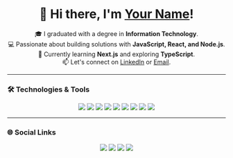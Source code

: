 <h1 align="center"> 👋 Hi there, I'm <a href="https://github.com/your-username">Your Name</a>!</h1>

<p align="center">
    🎓 I graduated with a degree in <b>Information Technology</b>. <br>
    💻 Passionate about building solutions with <b>JavaScript, React, and Node.js</b>. <br>
    🌱 Currently learning <b>Next.js</b> and exploring <b>TypeScript</b>. <br>
    📫 Let's connect on <a href="https://www.linkedin.com/in/your-profile/">LinkedIn</a> or <a href="mailto:your-email@example.com">Email</a>. <br>
</p>

---

### 🛠️ Technologies & Tools

<p align="center">
    <img src="https://img.shields.io/badge/-JavaScript-black?style=flat-square&logo=javascript">
    <img src="https://img.shields.io/badge/-TypeScript-blue?style=flat-square&logo=typescript">
    <img src="https://img.shields.io/badge/-React-blue?style=flat-square&logo=react">
    <img src="https://img.shields.io/badge/-Node.js-green?style=flat-square&logo=node.js">
    <img src="https://img.shields.io/badge/-HTML5-orange?style=flat-square&logo=html5">
    <img src="https://img.shields.io/badge/-CSS3-blue?style=flat-square&logo=css3">
    <img src="https://img.shields.io/badge/-Tailwind%20CSS-blue?style=flat-square&logo=tailwind-css">
    <img src="https://img.shields.io/badge/-Git-red?style=flat-square&logo=git">
    <img src="https://img.shields.io/badge/-Redux-purple?style=flat-square&logo=redux">
</p>

---

### 🌐 Social Links

<p align="center">
    <a href="https://your-website.com"><img src="https://img.shields.io/badge/-Website-red?style=for-the-badge"></a>
    <a href="https://www.linkedin.com/in/your-profile"><img src="https://img.shields.io/badge/-LinkedIn-blue?style=for-the-badge&logo=Linkedin&logoColor=white"></a>
    <a href="https://twitter.com/your-profile"><img src="https://img.shields.io/badge/-Twitter-blue?style=for-the-badge&logo=Twitter&logoColor=white"></a>
    <a href="https://www.instagram.com/your-profile"><img src="https://img.shields.io/badge/-Instagram-pink?style=for-the-badge&logo=Instagram&logoColor=white"></a>
</p>
